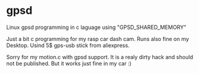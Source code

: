 # gpsd
Linux gpsd programming in c laguage using "GPSD_SHARED_MEMORY"


Just a bit c programming for my rasp car dash cam. Runs also fine on my Desktop. Usind 5$ gps-usb stick from aliexpress.

Sorry for my motion.c with gpsd support. It is a realy dirty hack and should not be published. But it works just fine in my car :)
